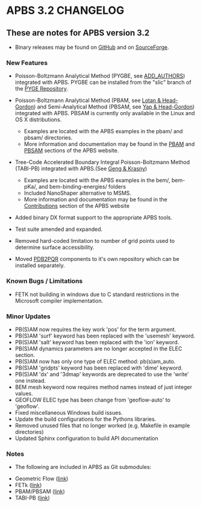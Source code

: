 APBS 3.2 CHANGELOG
==================

These are notes for APBS version 3.2
------------------------------------

* Binary releases may be found on [GitHub](https://github.com/Electrostatics/apbs/releases) and on [SourceForge](http://sourceforge.net/projects/apbs/files/apbs).

### New Features

* Poisson-Boltzmann Analytical Method (PYGBE, see [ADD_AUTHORS](ADD_LINK)) integrated with APBS. PYGBE can be installed from the "slic" branch of the [PYGE Repository](https://github.com/matiasmartineza/pygbe.git).

* Poisson-Boltzmann Analytical Method (PBAM, see [Lotan & Head-Gordon](http://pubs.acs.org/doi/full/10.1021/ct050263p)) and Semi-Analytical Method (PBSAM, see [Yap & Head-Gordon](http://pubs.acs.org/doi/abs/10.1021/ct100145f)) integrated with APBS. PBSAM is currently only available in the Linux and OS X distributions.
    - Examples are located with the APBS examples in the pbam/ and pbsam/ directories.
    - More information and documentation may be found in the [PBAM](http://www.poissonboltzmann.org/external_contributions/extern-pbam/) and [PBSAM](http://www.poissonboltzmann.org/external_contributions/extern-pbsam/) sections of the APBS website.
* Tree-Code Accelerated Boundary Integral Poisson-Boltzmann Method (TABI-PB) integrated with APBS.(See [Geng & Krasny](http://www.sciencedirect.com/science/article/pii/S0021999113002404))
    - Examples are located with the APBS examples in the bem/, bem-pKa/, and bem-binding-energies/ folders
    - Included NanoShaper alternative to MSMS.
    - More information and documentation may be found in the [Contributions](http://www.poissonboltzmann.org/external_contributions/extern-tabi/) section of the APBS website
* Added binary DX format support to the appropriate APBS tools.
* Test suite amended and expanded.
* Removed hard-coded limitation to number of grid points used to determine surface accessibility.
* Moved [PDB2PQR](https://github.com/Electrostatics/pdb2pqr) components to it's own repository which can be installed separately.

### Known Bugs / Limitations

* FETK not building in windows due to C standard restrictions in the Microsoft compiler implementation.

### Minor Updates

* PB(S)AM now requires the key work 'pos' for the term argument.
* PB(S)AM 'surf' keyword has been replaced with the 'usemesh' keyword.
* PB(S)AM 'salt' keyword has been replaced with the 'ion' keyword.
* PB(S)AM dynamics parameters are no longer accepted in the ELEC section.
* PB(S)AM now has only one type of ELEC method: pb(s)am_auto.
* PB(S)AM 'gridpts' keyword has been replaced with 'dime' keyword.
* PB(S)AM 'dx' and '3dmap' keywords are deprecated to use the 'write' one instead.
* BEM mesh keyword now requires method names instead of just integer values.
* GEOFLOW ELEC type has been change from 'geoflow-auto' to 'geoflow'.
* Fixed miscellaneous Windows build issues.
* Update the build configurations for the Pythons libraries.
* Removed unused files that no longer worked (e.g. Makefile in example directories)
* Updated Sphinx configuration to build API documentation

### Notes

* The following are included in APBS as Git submodules:
- Geometric Flow ([link](https://github.com/Electrostatics/geoflow_c/tree/e8ce510a670e0b7f3501e72be6141fc20328f947))
- FETk ([link](https://github.com/Electrostatics/FETK/tree/0c6fdeabe8929acea7481cb1480b5706b343b7e0))
- PBAM/PBSAM ([link](https://github.com/davas301/pb_solvers/tree/4805cbec02b30e9bae927f03ac2fecd3217c4dad))
- TABI-PB ([link](https://github.com/lwwilson1/TABIPB/tree/941eff91acd4153a06764e34d29b633c6e3b980f))
